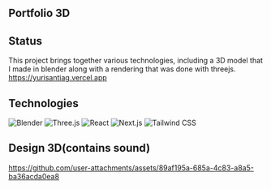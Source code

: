 ## Portfolio 3D

## Status
This project brings together various technologies, including a 3D model that I made in blender along with a rendering that was done with threejs. <br/> https://yurisantiag.vercel.app


## Technologies

<div >

![Blender](https://img.shields.io/badge/-Blender-333333?style=flat&logo=blender&logoColor=white=)
![Three.js](https://img.shields.io/badge/-Three.js-333333?style=flat&logo=three.js&logoColor=white)
![React](https://img.shields.io/badge/-React-333333?style=flat&logo=react&logoColor=white)
![Next.js](https://img.shields.io/badge/-Next.js-333333?style=flat&logo=next.js&logoColor=white)
![Tailwind CSS](https://img.shields.io/badge/-Tailwind%20CSS-333333?style=flat&logo=tailwind-css&logoColor=white)    
</div>

          
##  Design 3D(contains sound)
https://github.com/user-attachments/assets/89af195a-685a-4c83-a8a5-ba36acda0ea8


